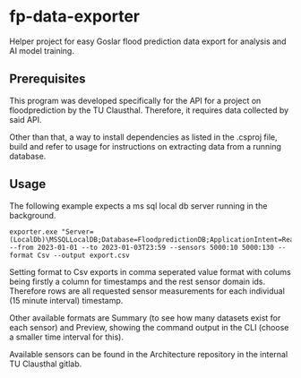 # fp-data-exporter
Helper project for easy Goslar flood prediction data export for analysis and AI model training.

## Prerequisites

This program was developed specifically for the API for a project on floodprediction by the TU Clausthal. Therefore, it requires data collected by said API.

Other than that, a way to install dependencies as listed in the .csproj file, build and refer to usage for instructions on extracting data from a running database.

## Usage

The following example expects a ms sql local db server running in the background.

```
exporter.exe "Server=(LocalDb)\MSSQLLocalDB;Database=FloodpredictionDB;ApplicationIntent=ReadOnly;Trusted_Connection=true;" --from 2023-01-01 --to 2023-01-03T23:59 --sensors 5000:10 5000:130 --format Csv --output export.csv
```

Setting format to Csv exports in comma seperated value format with colums being firstly a column for timestamps and the rest sensor domain ids. Therefore rows are all requested sensor measurements for each individual (15 minute interval) timestamp.

Other available formats are Summary (to see how many datasets exist for each sensor) and Preview, showing the command output in the CLI (choose a smaller time interval for this).

Available sensors can be found in the Architecture repository in the internal TU Clausthal gitlab.

